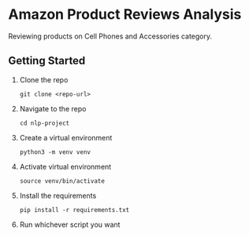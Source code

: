# Amazon Product Reviews Analysis
Reviewing products on Cell Phones and Accessories category.

## Getting Started
1. Clone the repo
   ```
   git clone <repo-url>
   ```
2. Navigate to the repo
   ```
   cd nlp-project
   ```
3. Create a virtual environment
   ```
   python3 -m venv venv
   ```
4. Activate virtual environment
   ```
   source venv/bin/activate
   ```
5. Install the requirements
    ```
    pip install -r requirements.txt
    ```
6. Run whichever script you want